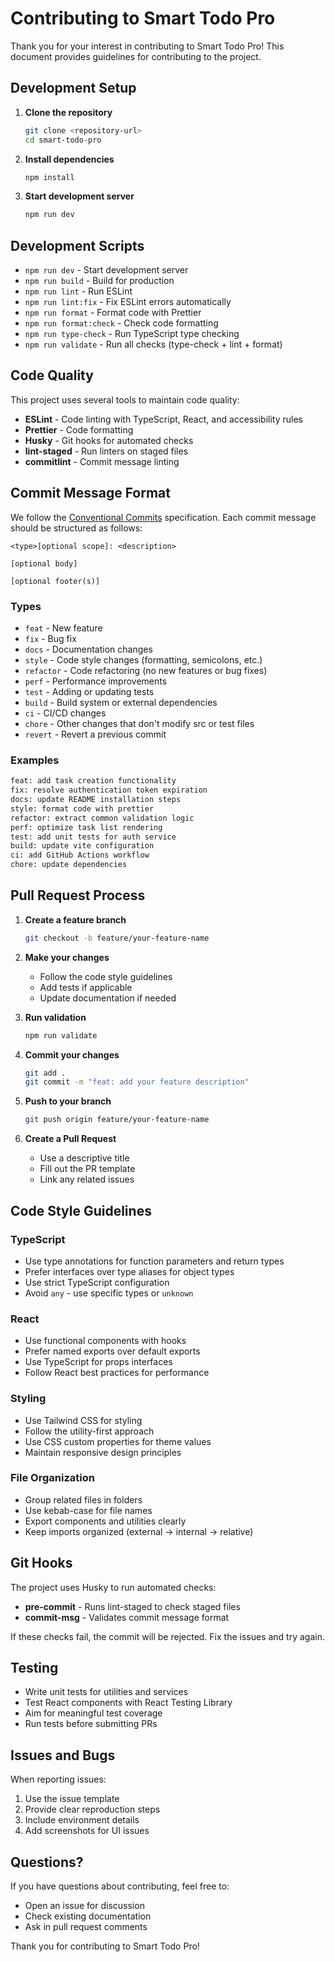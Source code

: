 # Contributing to Smart Todo Pro

Thank you for your interest in contributing to Smart Todo Pro! This document provides guidelines for contributing to the project.

## Development Setup

1. **Clone the repository**

   ```bash
   git clone <repository-url>
   cd smart-todo-pro
   ```

2. **Install dependencies**

   ```bash
   npm install
   ```

3. **Start development server**
   ```bash
   npm run dev
   ```

## Development Scripts

- `npm run dev` - Start development server
- `npm run build` - Build for production
- `npm run lint` - Run ESLint
- `npm run lint:fix` - Fix ESLint errors automatically
- `npm run format` - Format code with Prettier
- `npm run format:check` - Check code formatting
- `npm run type-check` - Run TypeScript type checking
- `npm run validate` - Run all checks (type-check + lint + format)

## Code Quality

This project uses several tools to maintain code quality:

- **ESLint** - Code linting with TypeScript, React, and accessibility rules
- **Prettier** - Code formatting
- **Husky** - Git hooks for automated checks
- **lint-staged** - Run linters on staged files
- **commitlint** - Commit message linting

## Commit Message Format

We follow the [Conventional Commits](https://conventionalcommits.org/) specification. Each commit message should be structured as follows:

```
<type>[optional scope]: <description>

[optional body]

[optional footer(s)]
```

### Types

- `feat` - New feature
- `fix` - Bug fix
- `docs` - Documentation changes
- `style` - Code style changes (formatting, semicolons, etc.)
- `refactor` - Code refactoring (no new features or bug fixes)
- `perf` - Performance improvements
- `test` - Adding or updating tests
- `build` - Build system or external dependencies
- `ci` - CI/CD changes
- `chore` - Other changes that don't modify src or test files
- `revert` - Revert a previous commit

### Examples

```bash
feat: add task creation functionality
fix: resolve authentication token expiration
docs: update README installation steps
style: format code with prettier
refactor: extract common validation logic
perf: optimize task list rendering
test: add unit tests for auth service
build: update vite configuration
ci: add GitHub Actions workflow
chore: update dependencies
```

## Pull Request Process

1. **Create a feature branch**

   ```bash
   git checkout -b feature/your-feature-name
   ```

2. **Make your changes**
   - Follow the code style guidelines
   - Add tests if applicable
   - Update documentation if needed

3. **Run validation**

   ```bash
   npm run validate
   ```

4. **Commit your changes**

   ```bash
   git add .
   git commit -m "feat: add your feature description"
   ```

5. **Push to your branch**

   ```bash
   git push origin feature/your-feature-name
   ```

6. **Create a Pull Request**
   - Use a descriptive title
   - Fill out the PR template
   - Link any related issues

## Code Style Guidelines

### TypeScript

- Use type annotations for function parameters and return types
- Prefer interfaces over type aliases for object types
- Use strict TypeScript configuration
- Avoid `any` - use specific types or `unknown`

### React

- Use functional components with hooks
- Prefer named exports over default exports
- Use TypeScript for props interfaces
- Follow React best practices for performance

### Styling

- Use Tailwind CSS for styling
- Follow the utility-first approach
- Use CSS custom properties for theme values
- Maintain responsive design principles

### File Organization

- Group related files in folders
- Use kebab-case for file names
- Export components and utilities clearly
- Keep imports organized (external -> internal -> relative)

## Git Hooks

The project uses Husky to run automated checks:

- **pre-commit** - Runs lint-staged to check staged files
- **commit-msg** - Validates commit message format

If these checks fail, the commit will be rejected. Fix the issues and try again.

## Testing

- Write unit tests for utilities and services
- Test React components with React Testing Library
- Aim for meaningful test coverage
- Run tests before submitting PRs

## Issues and Bugs

When reporting issues:

1. Use the issue template
2. Provide clear reproduction steps
3. Include environment details
4. Add screenshots for UI issues

## Questions?

If you have questions about contributing, feel free to:

- Open an issue for discussion
- Check existing documentation
- Ask in pull request comments

Thank you for contributing to Smart Todo Pro!
